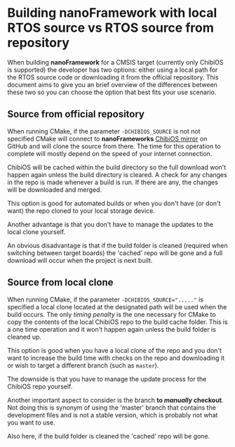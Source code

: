 # Building **nanoFramework** with local RTOS source vs RTOS source from repository

When building **nanoFramework** for a CMSIS target (currently only ChibiOS is supported) the developer has two options: either using a local path for the RTOS source code or downloading it from the official repository.
This document aims to give you an brief overview of the differences between these two so you can choose the option that best fits your use scenario.

## Source from official repository

When running CMake, if the parameter `-DCHIBIOS_SOURCE` is not not specified CMake will connect to **nanoFrameworks** [ChibiOS mirror](https://github.com/nanoframework/ChibiOS) on GitHub and will clone the source from there. The time for this operation to complete will mostly depend on the speed of your internet connection.

ChibiOS will be cached within the build directory so the full download won't happen again unless the build directory is cleared. A check for any changes in the repo is made whenever a build is run. If there are any, the changes will be downloaded and merged.

This option is good for automated builds or when you don't have (or don't want) the repo cloned to your local storage device.

Another advantage is that you don't have to manage the updates to the local clone yourself.

An obvious disadvantage is that if the build folder is cleaned (required when switching between target boards) the 'cached' repo will be gone and a full download will occur when the project is next built.

## Source from local clone

When running CMake, if the parameter `-DCHIBIOS_SOURCE="....."` is specified a local clone located at the designated path will be used when the build occurs.
The only _timing penalty_ is the one necessary for CMake to copy the contents of the local ChibiOS repo to the build cache folder. This is a one time operation and it won't happen again unless the build folder is cleaned up.

This option is good when you have a local clone of the repo and you don't want to increase the build time with checks on the repo and downloading it or wish to target a different branch (such as `master`).

The downside is that you have to manage the update process for the ChibiOS repo yourself.

Another important aspect to consider is the branch **to _manually_ checkout**. Not doing this is synonym of using the 'master' branch that contains the development files and is not a stable version, which is probably not what you want to use.

Also here, if the build folder is cleaned the 'cached' repo will be gone.
